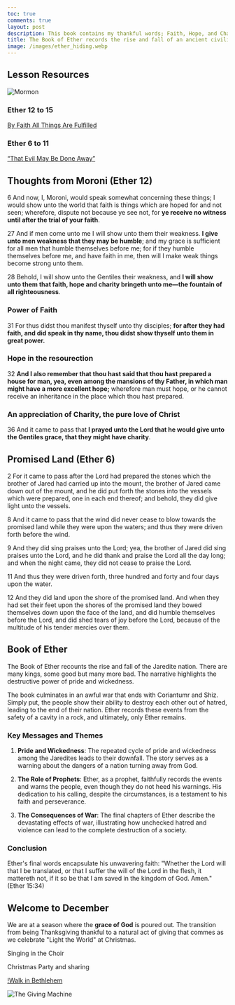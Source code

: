 ```yaml
---
toc: true
comments: true
layout: post
description: This book contains my thankful words; Faith, Hope, and Charity.  These are introduced by Moroni in the Book of Ether, prior to his more famous discourse in Moroni 7.
title: The Book of Ether records the rise and fall of an ancient civilization.
image: /images/ether_hiding.webp
---
```


## Lesson Resources

![Mormon]({{site.baseurl}}/images/ether_hiding.webp)

### **Ether 12 to 15**

[By Faith All Things Are Fulfilled](https://www.churchofjesuschrist.org/study/manual/come-follow-me-for-home-and-church-book-of-mormon-2024/48?lang=eng)

### **Ether 6 to 11**

[“That Evil May Be Done Away”](https://www.churchofjesuschrist.org/study/manual/come-follow-me-for-home-and-church-book-of-mormon-2024/47?lang=eng)

## Thoughts from Moroni (Ether 12)

6 And now, I, Moroni, would speak somewhat concerning these things; I would show unto the world that faith is things which are hoped for and not seen; wherefore, dispute not because ye see not, for **ye receive no witness until after the trial of your faith**.

27 And if men come unto me I will show unto them their weakness. **I give unto men weakness that they may be humble**; and my grace is sufficient for all men that humble themselves before me; for if they humble themselves before me, and have faith in me, then will I make weak things become strong unto them.

28 Behold, I will show unto the Gentiles their weakness, and **I will show unto them that faith, hope and charity bringeth unto me—the fountain of all righteousness**.

### Power of Faith

31 For thus didst thou manifest thyself unto thy disciples; **for after they had faith, and did speak in thy name, thou didst show thyself unto them in great power.**

### Hope in the resourection

32 **And I also remember that thou hast said that thou hast prepared a house for man, yea, even among the mansions of thy Father, in which man might have a more excellent hope;** wherefore man must hope, or he cannot receive an inheritance in the place which thou hast prepared.

### An appreciation of Charity, the pure love of Christ

36 And it came to pass that **I prayed unto the Lord that he would give unto the Gentiles grace, that they might have charity**.

## Promised Land (Ether 6)

2 For it came to pass after the Lord had prepared the stones which the brother of Jared had carried up into the mount, the brother of Jared came down out of the mount, and he did put forth the stones into the vessels which were prepared, one in each end thereof; and behold, they did give light unto the vessels.

8 And it came to pass that the wind did never cease to blow towards the promised land while they were upon the waters; and thus they were driven forth before the wind.

9 And they did sing praises unto the Lord; yea, the brother of Jared did sing praises unto the Lord, and he did thank and praise the Lord all the day long; and when the night came, they did not cease to praise the Lord.

11 And thus they were driven forth, three hundred and forty and four days upon the water.

12 And they did land upon the shore of the promised land. And when they had set their feet upon the shores of the promised land they bowed themselves down upon the face of the land, and did humble themselves before the Lord, and did shed tears of joy before the Lord, because of the multitude of his tender mercies over them.

## Book of Ether

The Book of Ether recounts the rise and fall of the Jaredite nation. There are many kings, some good but many more bad. The narrative highlights the destructive power of pride and wickedness.

The book culminates in an awful war that ends with Coriantumr and Shiz. Simply put, the people show their ability to destroy each other out of hatred, leading to the end of their nation. Ether records these events from the safety of a cavity in a rock, and ultimately, only Ether remains.

### Key Messages and Themes

1. **Pride and Wickedness**: The repeated cycle of pride and wickedness among the Jaredites leads to their downfall. The story serves as a warning about the dangers of a nation turning away from God.

2. **The Role of Prophets**: Ether, as a prophet, faithfully records the events and warns the people, even though they do not heed his warnings. His dedication to his calling, despite the circumstances, is a testament to his faith and perseverance.

3. **The Consequences of War**: The final chapters of Ether describe the devastating effects of war, illustrating how unchecked hatred and violence can lead to the complete destruction of a society.

### Conclusion

Ether's final words encapsulate his unwavering faith: "Whether the Lord will that I be translated, or that I suffer the will of the Lord in the flesh, it mattereth not, if it so be that I am saved in the kingdom of God. Amen." (Ether 15:34)

## Welcome to December

We are at a season where the **grace of God** is poured out.  The transition from being Thanksgiving thankful to a natural act of giving that commes as we celebrate "Light the World" at Christmas.

Singing in the Choir

Christmas Party and sharing

[!Walk in Bethlehem]({{site.baseurl}}/images/bethlehem.png)

![The Giving Machine]({{site.baseurl}}/images/giving_machine.jpg)

